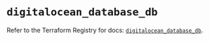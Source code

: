 # `digitalocean_database_db`

Refer to the Terraform Registry for docs: [`digitalocean_database_db`](https://registry.terraform.io/providers/digitalocean/digitalocean/2.42.0/docs/resources/database_db).
